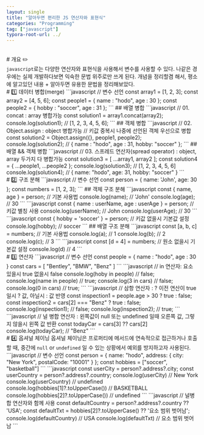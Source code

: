 ```yaml
---
layout: single
title: "알아두면 편리한 JS 연산자와 표현식"
categories: "Programming"
tag: ["javascript"]
typora-root-url: ../
---
```


<br />
# 개요 ✏️
<br />
<code>javascript</code>로는 다양한 연산자와 표현식을 사용해서 변수를 사용할 수 있다. 나같은 경우에는 실제 개발하다보면 익숙한 문법 위주로만 쓰게 된다. 개념을 정리할겸 해서, 평소에 알고있던 내용 + 알아두면 유용한 문법을 정리해보았다. 
<br />
# 1️⃣  데이터 병합(merge)
```javascript
// 변수 선언
const array1 = [1, 2, 3];
const array2 = [4, 5, 6];
const people1 = { name : "hodo", age : 30 };
const people2 = { hobby : "soccer", age : 31 };
```
## 배열 병합
```javascript
// 01. concat : array 병합가능 
const solution1 = array1.concat(array2);
console.log(solution1); // [1, 2, 3, 4, 5, 6];
```
## 객체 병합
```javascript
// 02. Object.assign : object 병합가능 
// 키값 중복시 나중에 선언된 객체 우선으로 병합 
const solution2 = Object.assign({}, people1, people2);
console.log(solution2); // { name : "hodo", age : 31,  hobby: "soccer" };
```
## 배열 && 객체 병합
```javascript
// 03. 스프레드 연산자(spread operator) : object, array 두가지 다 병합가능
const solution3 = [ ...array1, array2 ];
const solution4 = { ...people1, ...people2 };
console.log(solution3); // [1, 2, 3, 4, 5, 6]
console.log(solution4); // { name: "hodo", age: 31, hobby: "soccer" }
```
<br />
# 2️⃣  구조 분해
```javascript
// 변수 선언
const person = { name: 'John', age: 30 }; 
const numbers = [1, 2, 3]; 
```
## 객체 구조 분해 
```javascript
const { name, age } = person; // 기본 사용법
console.log(name); // 'John'
console.log(age);  // 30
```
```javascript
const { name : userName, age : userAge } = person; // 키값 별칭 사용
console.log(userName);  // John
console.log(userAge);  // 30
```
```javascript
const { hobby = 'soccer' } = person; // 키값 없을시 기본값 설정
console.log(hobby);  // soccer
```
## 배열 구조 분해 
```javascript
const [a, b, c] = numbers;  // 기본 사용법
console.log(a); // 1
console.log(b); // 2
console.log(c); // 3
```
```javascript
const [d = 4] = numbers; // 원소 없을시 기본값 설정
console.log(d) // 4
```
<br />
# 3️⃣  연산자
```javascript
// 변수 선언
const people = { name : "hodo", age : 30 }
const cars = [ "Bentley", "BMW", "Benz" ]
```
```javascript
// in 연산자: 요소 있을시 true 없을시 false
console.log(hoby in people) // false;
console.log(name in people) // true;
console.log(3 in cars) // false;
console.log(0 in cars) // true;
```
```javascript
// 삼항 연산자 : ? 이전 연산이 true 일시 ? 값, 아닐시 : 값 반영
const inspection1 = people.age > 30 ? true : false;
const inspection2 = cars[2] === "Benz" ? true : false;
console.log(inspection1); // false;
console.log(inspection2); // true;
```
```javascript
// 널 병합 연산자 : 왼쪽값이 null 또는 undefined 일때 오른쪽 값, 그렇지 않을시 왼쪽 값 반환
const todayCar = cars[3] ?? cars[2]
console.log(todayCar); // "Benz"
```
<br />
# 4️⃣  옵셔널 체이닝
옵셔널 체이닝은 프로퍼티에 메서드에 연속적으로 접근하거나 호출할 때, 중간에 <code>null</code> or <code>undefined</code> 일 수 있는 상황에서 예외를 방지하고자 사용된다. 
```javascript
// 변수 선언
const person = {
    name: "hodo",
    address: {
        city: "New York",
        postalCode: "10001"
    }
};
const hobbies = ["soccer", "basketball"]
```
```javascript
const userCity = person?.address?.city;
const userCountry = person?.address?.country;
console.log(userCity) // New York
console.log(userCountry) // undefined
console.log(hobbies[1]?.toUpperCase()) // BASKETBALL
console.log(hobbies[2]?.toUpperCase()) // undefined
```
```javascript
// 널병합 연산자와 함께 사용
const defaultCountry = person?.address?.country ?? 'USA'; 
const defaultTxt = hobbies[2]?.toUpperCase() ?? '요소 범위 벗어남';
console.log(defaultCountry) // USA
console.log(defaultTxt) // 요소 범위 벗어남
```